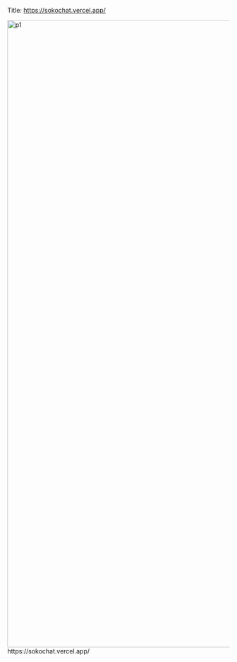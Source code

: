 Title: https://sokochat.vercel.app/

<img width="1419" alt="p1" src="https://github.com/plusenge/sokochat/assets/85906101/092032f2-ebca-409f-a91d-9d8932f5631a">
https://sokochat.vercel.app/
